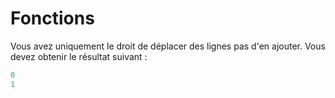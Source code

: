 # Fonctions

Vous avez uniquement le droit de déplacer des lignes pas d'en ajouter.
Vous devez obtenir le résultat suivant :
```javascript
0
1
```